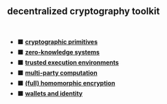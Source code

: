 ## decentralized cryptography toolkit

<br>

* ⬛️ **[cryptographic primitives](cryptographic_primitives)**
* ⬛️ **[zero-knowledge systems](zero_knowledge)**
* ⬛️ **[trusted execution environments](trusted_execution_environments)**
* ⬛️ **[multi-party computation](multi_party_computation)**
* ⬛️ **[(full) homomorphic encryption](homomorphic_encryption)**
* ⬛️ **[wallets and identity](wallets_and_identity)**
